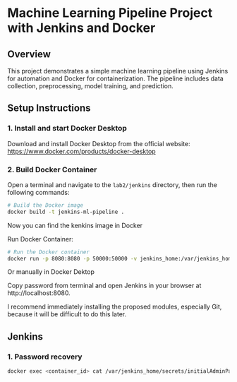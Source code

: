 # Machine Learning Pipeline Project with Jenkins and Docker

## Overview

This project demonstrates a simple machine learning pipeline using Jenkins for automation and Docker for containerization. The pipeline includes data collection, preprocessing, model training, and prediction.

## Setup Instructions

### 1. Install and start Docker Desktop

Download and install Docker Desktop from the official website: https://www.docker.com/products/docker-desktop

### 2. Build Docker Container


Open a terminal and navigate to the `lab2/jenkins` directory, then run the following commands:

```bash
# Build the Docker image
docker build -t jenkins-ml-pipeline .
```

Now you can find the kenkins image in Docker
 

Run Docker Container:

```bash
# Run the Docker container
docker run -p 8080:8080 -p 50000:50000 -v jenkins_home:/var/jenkins_home jenkins-ml-pipeline
```

Or manually in Docker Dektop

Copy password from terminal and open Jenkins in your browser at http://localhost:8080.

I recommend immediately installing the proposed modules, especially Git, because it will be difficult to do this later.

## Jenkins

### 1. Password recovery

```bash
docker exec <container_id> cat /var/jenkins_home/secrets/initialAdminPassword
```